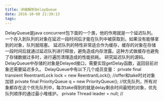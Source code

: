 ```yaml
---
title: 详细解析DelayQueue
date: 2016-10-08 21:39:13
tags:
---
```

DelayQueue是java concurrent包下面的一个类，他的作用就是一个延迟队列。一个存入到队列的对象在延迟一段时间后才能在队列中被获取到，如果没有能够拿到的对象，队列就阻塞。
延迟队列的特性非常适合作为缓存，缓存的对象在存储一段时间后就通过延迟队列进行释放，避免造成内存泄露。这种方式做缓存也避免了存储数据过多时，进行遍历清理造成的性能损耗。
研究延迟队列的源码。
DelayQueue中存储的对象是Delayed接口，需要实现getDelay函数，返回目前对象还需要延迟多久。
DelayQueue中有以下几个成员变量：
private final transient ReentrantLock lock = new ReentrantLock();
//offer和take时对对象加锁
private final PriorityQueue<E> q = new PriorityQueue<E>();
//优先队列，所有对象都存在这个优先队列中，每次take得到的就是delay剩余时间最短的对象，优先队列顺序的通过最小堆维护。
private Thread leader = null;
//